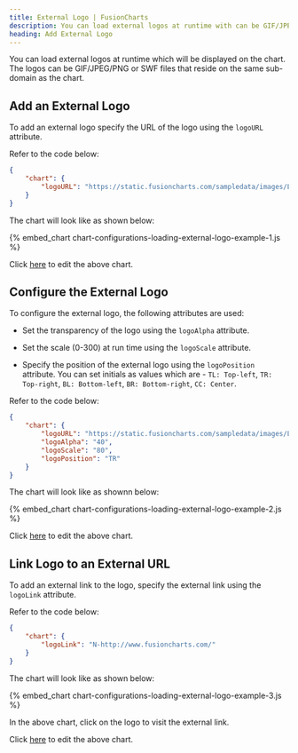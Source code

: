```yaml
---
title: External Logo | FusionCharts
description: You can load external logos at runtime with can be GIF/JPEG/PNG or SWF files. This section talks about configuring and linking the logo to an external URL
heading: Add External Logo
---
```


You can load external logos at runtime which will be displayed on the chart. The logos can be GIF/JPEG/PNG or SWF files that reside on the same sub-domain as the chart.

## Add an External Logo

To add an external logo specify the URL of the logo using the `logoURL` attribute. 

Refer to the code below:

```json
{
    "chart": {
        "logoURL": "https://static.fusioncharts.com/sampledata/images/Logo-HM-72x72.png"
    }
}
```

The chart will look like as shown below:

{% embed_chart chart-configurations-loading-external-logo-example-1.js %}

Click [here](http://jsfiddle.net/fusioncharts/xwmrw80q/ "@@open-newtab") to edit the above chart.

## Configure the External Logo

To configure the external logo, the following attributes are used:

* Set the transparency of the logo using the `logoAlpha` attribute. 

* Set the scale (0-300) at run time using the `logoScale` attribute.

*  Specify the position of the external logo using the `logoPosition` attribute. You can set initials as values which are - `TL: Top-left`, `TR: Top-right`, `BL: Bottom-left`, `BR: Bottom-right`, `CC: Center`.

Refer to the code below:

```json
{
    "chart": {
        "logoURL": "https://static.fusioncharts.com/sampledata/images/Logo-HM-72x72.png",
        "logoAlpha": "40",
        "logoScale": "80",
        "logoPosition": "TR"
    }
}
```

The chart will look like as shownn below:

{% embed_chart chart-configurations-loading-external-logo-example-2.js %}

Click [here](http://jsfiddle.net/fusioncharts/za1a6xer/ "@@open-newtab") to edit the above chart.

## Link Logo to an External URL

To add an external link to the logo, specify the external link using the `logoLink` attribute. 

Refer to the code below:

```json
{
    "chart": {
        "logoLink": "N-http://www.fusioncharts.com/"
    }
}
```

The chart will look like as shown below:

{% embed_chart chart-configurations-loading-external-logo-example-3.js %}

In the above chart, click on the logo to visit the external link.

Click [here](http://jsfiddle.net/fusioncharts/s0shLfau/ "@@open-newtab") to edit the above chart.
